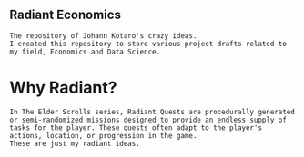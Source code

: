 ## Radiant Economics
    The repository of Johann Kotaro's crazy ideas.
    I created this repository to store various project drafts related to my field, Economics and Data Science.

# Why Radiant?
    In The Elder Scrolls series, Radiant Quests are procedurally generated or semi-randomized missions designed to provide an endless supply of tasks for the player. These quests often adapt to the player's actions, location, or progression in the game.
    These are just my radiant ideas.
